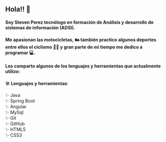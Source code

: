 ## Hola!! 👋 
#### Soy Steven Perez tecnólogo en formación de Análisis y desarrollo de sistemas de información (ADSI).
#### Me apasionan las motocicletas, 🏍 también practico algunos deportes entre ellos el ciclismo 🚵‍♀️ y gran parte de mi tiempo me dedico a programar 💻.
#### Les comparto algunos de los lenguajes y herramientas que actualmente utilizo:
####

<!--

- 🔭 I’m currently working on ...
- 🌱 I’m currently learning ...
- 👯 I’m looking to collaborate on ...
- 🤔 I’m looking for help with ...
- 💬 Ask me about ...
- 📫 How to reach me: ...
- 😄 Pronouns: ...
- ⚡ Fun fact: ... 

- 🏙  Colombia.
-   Me gustan las Motocicletas.
- Practico Ciclismo.
- y Mas.

-->

🛠 **Lenguajes y herramientas**: 

✨ Java                  
✨ Spring Boot   
✨ Angular   
✨ MySql   
✨ Git   
✨ GitHub   
✨ HTML5   
✨ CSS3

